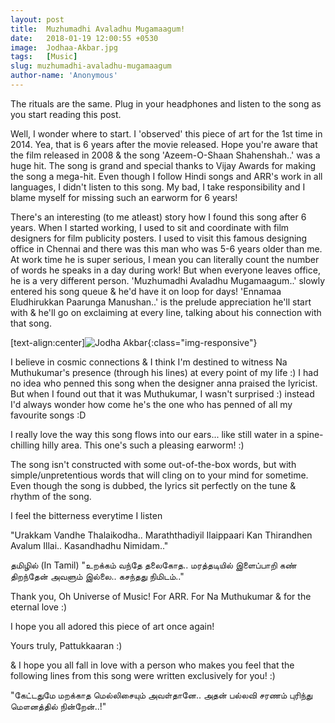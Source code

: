 ```yaml
---
layout: post
title:  Muzhumadhi Avaladhu Mugamaagum!
date:   2018-01-19 12:00:55 +0530
image:  Jodhaa-Akbar.jpg
tags:   [Music]
slug: muzhumadhi-avaladhu-mugamaagum
author-name: 'Anonymous'
---
```


The rituals are the same. Plug in your headphones and listen to the song as you start reading this post.

Well, I wonder where to start. I 'observed' this piece of art for the 1st time in 2014. Yea, that is 6 years after the movie released. Hope you're aware that the film released in 2008 & the song 'Azeem-O-Shaan Shahenshah..' was a huge hit. The song is grand and special thanks to Vijay Awards for making the song a mega-hit. Even though I follow Hindi songs and ARR's work in all languages, I didn't listen to this song. My bad, I take responsibility and I blame myself for missing such an earworm for 6 years!

There's an interesting (to me atleast) story how I found this song after 6 years. When I started working, I used to sit and coordinate with film designers for film publicity posters. I used to visit this famous designing office in Chennai and there was this man who was 5-6 years older than me. At work time he is super serious, I mean you can literally count the number of words he speaks in a day during work! But when everyone leaves office, he is a very different person. 'Muzhumadhi Avaladhu Mugamaagum..' slowly entered his song queue & he'd have it on loop for days! 'Ennamaa Eludhirukkan Paarunga Manushan..' is the prelude appreciation he'll start with & he'll go on exclaiming at every line, talking about his connection with that song.

[text-align:center]![Jodha Akbar](https://pattukkaaran.in/img/ja-blog-post.png){:class="img-responsive"}

I believe in cosmic connections & I think I'm destined to witness Na Muthukumar's presence (through his lines) at every point of my life :) I had no idea who penned this song when the designer anna praised the lyricist. But when I found out that it was Muthukumar, I wasn't surprised :) instead I'd always wonder how come he's the one who has penned of all my favourite songs :D

I really love the way this song flows into our ears... like still water in a spine-chilling hilly area. This one's such a pleasing earworm! :)

The song isn't constructed with some out-of-the-box words, but with simple/unpretentious words that will cling on to your mind for sometime. Even though the song is dubbed, the lyrics sit perfectly on the tune & rhythm of the song.

I feel the bitterness everytime I listen

"Urakkam Vandhe Thalaikodha.. Maraththadiyil Ilaippaari
Kan Thirandhen Avalum Illai.. Kasandhadhu Nimidam.."

தமிழில் (In Tamil)
"உறக்கம் வந்தே தலைகோத.. மரத்தடியில் இளைப்பாறி
கண் திறந்தேன் அவளும் இல்லை.. கசந்தது நிமிடம்.."

Thank you, Oh Universe of Music! For ARR. For Na Muthukumar & for the eternal love :)

I hope you all adored this piece of art once again!

Yours truly, Pattukkaaran :)

& I hope you all fall in love with a person who makes you feel that the following lines from this song were written exclusively for you! :)

"கேட்டதுமே மறக்காத மெல்லிசையும் அவள்தானே..
அதன் பல்லவி சரணம் புரிந்து மௌனத்தில் நின்றேன்..!"
